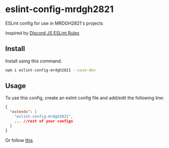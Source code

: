 # eslint-config-mrdgh2821

ESLint config for use in MRDGH2821's projects

Inspired by [Discord JS ESLint Rules](https://discordjs.guide/preparations/setting-up-a-linter.html#setting-up-eslint-rules)

## Install

Install using this command.

```sh
npm i eslint-config-mrdgh2821 --save-dev
```

## Usage

To use this config, create an eslint config file and add/edit the following line:

```json
{
  "extends": [
    "eslint-config-mrdgh2821",
    ... //rest of your configs
  ]
}
```

Or follow [this](https://eslint.org/docs/user-guide/configuring/configuration-files#using-a-configuration-from-a-plugin)
